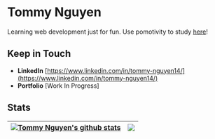 # Tommy Nguyen
Learning web development just for fun. Use pomotivity to study [here](https://www.pomotivity.com/)!

## Keep in Touch
- **LinkedIn** [https://www.linkedin.com/in/tommy-nguyen14/](https://www.linkedin.com/in/tommy-nguyen14/)
- **Portfolio** [Work In Progress]

## Stats
|<a href="[https://github.com/TommyNguyen14/TommyNguyen14"><img align="center" src="https://github-readme-stats-tommynguyen14s-projects.vercel.app/api?username=TommyNguyen14&show_icons=true&include_all_commits=true&theme=rose&hide_border=true" alt="Tommy Nguyen's github stats" /></a> | <a href="https://github.com/TommyNguyen14/TommyNguyen14"><img align="center" src="https://github-readme-stats-tommynguyen14s-projects.vercel.app/api/top-langs/?username=TommyNguyen14&layout=compact&theme=rose&hide_border=true" /></a> |
| ------------- | ------------- |

